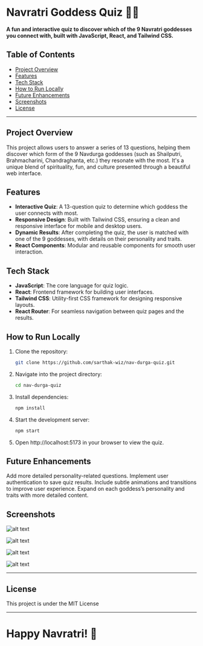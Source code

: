 # Navratri Goddess Quiz 🌸🎨

**A fun and interactive quiz to discover which of the 9 Navratri goddesses you connect with, built with JavaScript, React, and Tailwind CSS.**

## Table of Contents

- [Project Overview](#project-overview)
- [Features](#features)
- [Tech Stack](#tech-stack)
- [How to Run Locally](#how-to-run-locally)
- [Future Enhancements](#future-enhancements)
- [Screenshots](#screenshots)
- [License](#license)

---

## Project Overview

This project allows users to answer a series of 13 questions, helping them discover which form of the 9 Navdurga goddesses (such as Shailputri, Brahmacharini, Chandraghanta, etc.) they resonate with the most. It's a unique blend of spirituality, fun, and culture presented through a beautiful web interface.

## Features

- **Interactive Quiz**: A 13-question quiz to determine which goddess the user connects with most.
- **Responsive Design**: Built with Tailwind CSS, ensuring a clean and responsive interface for mobile and desktop users.
- **Dynamic Results**: After completing the quiz, the user is matched with one of the 9 goddesses, with details on their personality and traits.
- **React Components**: Modular and reusable components for smooth user interaction.

## Tech Stack

- **JavaScript**: The core language for quiz logic.
- **React**: Frontend framework for building user interfaces.
- **Tailwind CSS**: Utility-first CSS framework for designing responsive layouts.
- **React Router**: For seamless navigation between quiz pages and the results.

## How to Run Locally

1. Clone the repository:

   ```bash
   git clone https://github.com/sarthak-wiz/nav-durga-quiz.git

2. Navigate into the project directory:

    ```bash
    cd nav-durga-quiz

3. Install dependencies:

    ```bash
    npm install

4. Start the development server:

    ```bash
    npm start

5. Open http://localhost:5173 in your browser to view the quiz.

## Future Enhancements

Add more detailed personality-related questions.
Implement user authentication to save quiz results.
Include subtle animations and transitions to improve user experience.
Expand on each goddess’s personality and traits with more detailed content.

## Screenshots

![alt text](public/images/image.png)

![alt text](public/images/question.png)

![alt text](public/images/dietycard.png)

![alt text](public/images/results.png)

--- 

## License

This project is under the MIT License

---

# Happy Navratri! 🙏